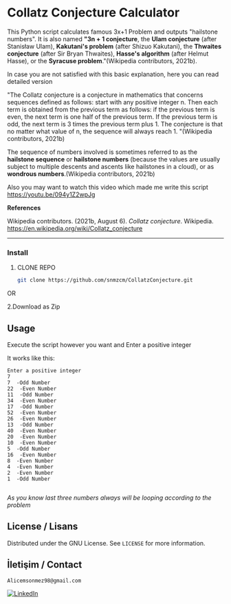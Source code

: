 # Collatz Conjecture Calculator 

This Python script calculates famous 3x+1 Problem and outputs "hailstone numbers".
It is also named **"3n + 1 conjecture**, the **Ulam conjecture** (after Stanisław Ulam), **Kakutani's problem** (after Shizuo Kakutani), the **Thwaites conjecture** (after Sir Bryan Thwaites), **Hasse's algorithm** (after Helmut Hasse), or the **Syracuse problem**."(Wikipedia contributors, 2021b).

In case you are not satisfied with this basic explanation, here you can read detailed version

"The Collatz conjecture is a conjecture in mathematics that concerns sequences defined as follows: start with any positive integer n. Then each term is obtained from the previous term as follows: if the previous term is even, the next term is one half of the previous term. If the previous term is odd, the next term is 3 times the previous term plus 1. The conjecture is that no matter what value of n, the sequence will always reach 1. "(Wikipedia contributors, 2021b)

The sequence of numbers involved is sometimes referred to as the **hailstone sequence** or **hailstone numbers** (because the values are usually subject to multiple descents and ascents like hailstones in a cloud), or as **wondrous numbers**.(Wikipedia contributors, 2021b)

Also you may want to watch this video which made me write this script
https://youtu.be/094y1Z2wpJg

**References**

Wikipedia contributors. (2021b, August 6). *Collatz conjecture*. Wikipedia.
  https://en.wikipedia.org/wiki/Collatz_conjecture
    
___________________________________________________________________________________________________________________________________________________________________

###  Install

1. CLONE REPO
   ```sh
   git clone https://github.com/snmzcm/CollatzConjecture.git
   ```
  OR
  
  2.Download as Zip

##  Usage

Execute the script however you want and 
 Enter a positive integer

It works like this:
```
Enter a positive integer
7
7  -Odd Number
22  -Even Number
11  -Odd Number
34  -Even Number
17  -Odd Number
52  -Even Number
26  -Even Number
13  -Odd Number
40  -Even Number
20  -Even Number
10  -Even Number
5  -Odd Number
16  -Even Number
8  -Even Number
4  -Even Number
2  -Even Number
1  -Odd Number


```
*As you know last three numbers always will be looping according to the problem*

## License / Lisans

Distributed under the GNU License. See `LICENSE` for more information.

## İletişim / Contact

``` Alicemsonmez98@gmail.com ```

[![LinkedIn][linkedin-shield]][linkedin-url]


[license-shield]: https://img.shields.io/github/license/snmzcm/repo.svg?style=for-the-badge
[license-url]: https://github.com/snmzcm/BasicEncPY/blob/main/LICENSE
[linkedin-shield]: https://img.shields.io/badge/-LinkedIn-black.svg?style=for-the-badge&logo=linkedin&colorB=555
[linkedin-url]: hhttps://www.linkedin.com/in/cem-s-01a58a196
